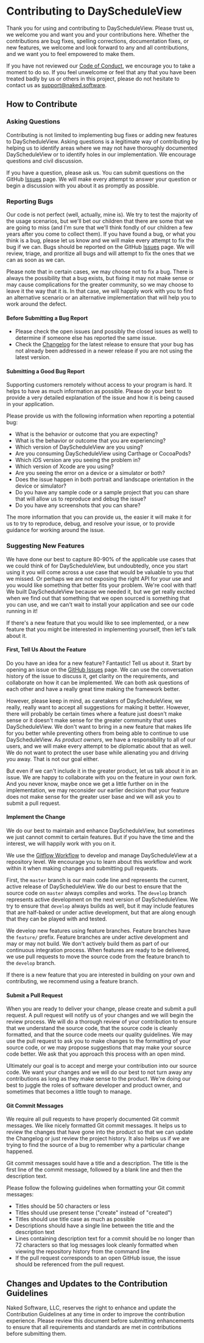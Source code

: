 # Contributing to DayScheduleView

Thank you for using and contributing to DayScheduleView. Please trust us, we
welcome you and want you and your contributions here. Whether the contributions
are bug fixes, spelling corrections, documentation fixes, or new features, we
welcome and look forward to any and all contributions, and we want you to feel
empowered to make them.

If you have not reviewed our [Code of Conduct](CODE_OF_CONDUCT.md), we
encourage you to take a moment to do so. If you feel unwelcome or feel that
any that you have been treated badly by us or others in this project, please
do not hesitate to contact us as support@naked.software.

## How to Contribute

### Asking Questions

Contributing is not limited to implementing bug fixes or adding new features
to DayScheduleView. Asking questions is a legitimate way of contributing by
helping us to identify areas where we may not have thoroughly documented
DayScheduleView or to identify holes in our implementation. We encourage
questions and civil discussion.

If you have a question, please ask us. You can submit questions on the GitHub
[Issues](https://github.com/nakedsoftware/DayScheduleView/issues) page. We
will make every attempt to answer your question or begin a discussion with
you about it as promptly as possible.

### Reporting Bugs

Our code is not perfect (well, actually, mine is). We try to test the majority
of the usage scenarios, but we'll bet our children that there are some that we
are going to miss (and I'm sure that we'll think fondly of our children a few
years after you come to collect them). If you have found a bug, or what you
think is a bug, please let us know and we will make every attempt to fix the
bug if we can. Bugs should be reported on the GitHub [Issues](https://github.com/nakedsoftware/DayScheduleView/issues)
page. We will review, triage, and proritize all bugs and will attempt to fix
the ones that we can as soon as we can.

Please note that in certain cases, we may choose not to fix a bug. There is
always the possibility that a bug exists, but fixing it may not make sense or
may cause complications for the greater community, so we may choose to leave
it the way that it is. In that case, we will happily work with you to find an
alternative scenario or an alternative implementation that will help you to
work around the defect.

#### Before Submitting a Bug Report

* Please check the open issues (and possibly the closed issues as well) to
  determine if someone else has reported the same issue.
* Check the [Changelog](../CHANGELOG.md) for the latest release to ensure
  that your bug has not already been addressed in a newer release if you are
  not using the latest version.

#### Submitting a Good Bug Report

Supporting customers remotely without access to your program is hard. It helps
to have as much information as possible. Please do your best to provide a very
detailed explanation of the issue and how it is being caused in your
application.

Please provide us with the following information when reporting a potential
bug:

* What is the behavior or outcome that you are expecting?
* What is the behavior or outcome that you are experiencing?
* Which version of DayScheduleView are you using?
* Are you consuming DayScheduleView using Carthage or CocoaPods?
* Which iOS version are you seeing the problem in?
* Which version of Xcode are you using?
* Are you seeing the error on a device or a simulator or both?
* Does the issue happen in both portrait and landscape orientation in the
  device or simulator?
* Do you have any sample code or a sample project that you can share that will
  allow us to reproduce and debug the issue?
* Do you have any screenshots that you can share?

The more information that you can provide us, the easier it will make it for
us to try to reproduce, debug, and resolve your issue, or to provide guidance
for working around the issue.

### Suggesting New Features

We have done our best to capture 80-90% of the applicable use cases that we
could think of for DayScheduleView, but undoubtedly, once you start using it
you will come across a use case that would be valuable to you that we missed.
Or perhaps we are not exposing the right API for your use and you would like
something that better fits your problem. We're cool with that! We built
DayScheduleView because we needed it, but we get really excited when we find
out that something that we open sourced is something that you can use, and we
can't wait to install your application and see our code running in it!

If there's a new feature that you would like to see implemented, or a new
feature that you might be interested in implementing yourself, then let's talk
about it.

#### First, Tell Us About the Feature

Do you have an idea for a new feature? Fantastic! Tell us about it. Start by
opening an issue on the [GitHub Issues](https://github.com/nakedsoftware/DayScheduleView/issues)
page. We can use the conversation history of the issue to discuss it, get
clarity on the requirements, and collaborate on how it can be implemented. We
can both ask questions of each other and have a really great time making the
framework better.

However, please keep in mind, as caretakers of DayScheduleView, we really,
really want to accept all suggestions for making it better. However, there
will probably be certain times where a feature just doesn't make sense or
it doesn't make sense for the greater community that uses DayScheduleView. We
don't want to bring in a new feature that makes life for you better while
preventing others from being able to continue to use DayScheduleView. As
*product owners*, we have a responsibility to all of our users, and we will
make every attempt to be diplomatic about that as well. We do not want to
protect the user base while alienating you and driving you away. That is not
our goal either.

But even if we can't include it in the greater product, let us talk about it
in an issue. We are happy to collaborate with you on the feature in your own
fork. And you never know, maybe once we get a little further on in the
implementation, we may reconsider our earlier decision that your feature
does not make sense for the greater user base and we will ask you to submit
a pull request.

#### Implement the Change

We do our best to maintain and enhance DayScheduleView, but sometimes we just
cannot commit to certain features. But if you have the time and the interest,
we will happily work with you on it.

We use the [Gitflow Workflow](https://www.atlassian.com/git/tutorials/comparing-workflows/gitflow-workflow)
to develop and manage DayScheduleView at a repository level. We encourage you
to learn about this workflow and work within it when making changes and
submitting pull requests.

First, the `master` branch is our main code line and represents the current,
active release of DayScheduleView. We do our best to ensure that the source
code on `master` always compiles and works. The `develop` branch represents
active development on the next version of DayScheduleView. We try to ensure
that `develop` always builds as well, but it may include features that are
half-baked or under active development, but that are along enough that they
can be played with and tested.

We develop new features using feature branches. Feature branches have the
`feature/` prefix. Feature branches are under active development and may or
may not build. We don't actively build them as part of our continuous
integration process. When features are ready to be delivered, we use pull
requests to move the source code from the feature branch to the `develop`
branch.

If there is a new feature that you are interested in building on your own
and contributing, we recommend using a feature branch.

#### Submit a Pull Request

When you are ready to deliver your change, please create and submit a pull
request. A pull request will notify us of your changes and we will begin the
review process. We will do a thorough review of your contribution to ensure
that we understand the source code, that the source code is cleanly formatted,
and that the source code meets our quality guidelines. We may use the pull
request to ask you to make changes to the formatting of your source code, or
we may propose suggestions that may make your source code better. We ask that
you approach this process with an open mind.

Ultimately our goal is to accept and merge your contribution into our source
code. We want your changes and we will do our best to not turn away any
contributions as long as they make sense to the product. We're doing our best
to juggle the roles of software developer and product owner, and sometimes
that becomes a little tough to manage.

#### Git Commit Messages

We require all pull requests to have properly documented Git commit messages.
We like nicely formatted Git commit messages. It helps us to review the changes
that have gone into the product so that we can update the Changelog or just
review the project history. It also helps us if we are trying to find the
source of a bug to remember why a particular change happened.

Git commit messages sould have a title and a description. The title is the
first line of the commit message, followed by a blank line and then the
description text.

Please follow the following guidelines when formatting your Git commit
messages:

* Titles should be 50 characters or less
* Titles should use present tense ("create" instead of "created")
* Titles should use title case as much as possible
* Descriptions should have a single line between the title and the
  description text
* Lines containing description text for a commit should be no longer than
  72 characters so that log messages look cleanly formatted when viewing
  the repository history from the command line
* If the pull request corresponds to an open GitHub issue, the issue should
  be referenced from the pull request.

## Changes and Updates to the Contribution Guidelines

Naked Software, LLC, reserves the right to enhance and update the
Contribution Guidelines at any time in order to improve the contribution
experience. Please review this document before submitting enhancements to
ensure that all requirements and standards are met in contributions before
submitting them.
